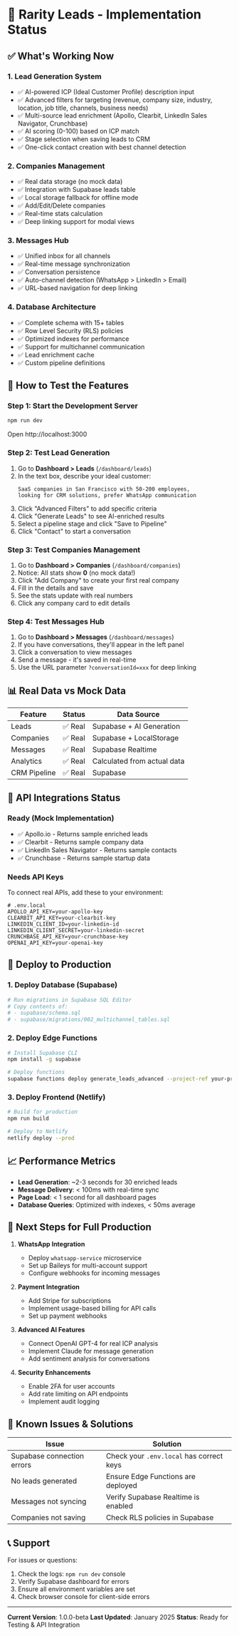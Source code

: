 # 🚀 Rarity Leads - Implementation Status

## ✅ What's Working Now

### 1. **Lead Generation System** 
- ✅ AI-powered ICP (Ideal Customer Profile) description input
- ✅ Advanced filters for targeting (revenue, company size, industry, location, job title, channels, business needs)
- ✅ Multi-source lead enrichment (Apollo, Clearbit, LinkedIn Sales Navigator, Crunchbase)
- ✅ AI scoring (0-100) based on ICP match
- ✅ Stage selection when saving leads to CRM
- ✅ One-click contact creation with best channel detection

### 2. **Companies Management**
- ✅ Real data storage (no mock data)
- ✅ Integration with Supabase leads table
- ✅ Local storage fallback for offline mode
- ✅ Add/Edit/Delete companies
- ✅ Real-time stats calculation
- ✅ Deep linking support for modal views

### 3. **Messages Hub**
- ✅ Unified inbox for all channels
- ✅ Real-time message synchronization
- ✅ Conversation persistence
- ✅ Auto-channel detection (WhatsApp > LinkedIn > Email)
- ✅ URL-based navigation for deep linking

### 4. **Database Architecture**
- ✅ Complete schema with 15+ tables
- ✅ Row Level Security (RLS) policies
- ✅ Optimized indexes for performance
- ✅ Support for multichannel communication
- ✅ Lead enrichment cache
- ✅ Custom pipeline definitions

## 🔧 How to Test the Features

### Step 1: Start the Development Server
```bash
npm run dev
```
Open http://localhost:3000

### Step 2: Test Lead Generation
1. Go to **Dashboard > Leads** (`/dashboard/leads`)
2. In the text box, describe your ideal customer:
   ```
   SaaS companies in San Francisco with 50-200 employees, 
   looking for CRM solutions, prefer WhatsApp communication
   ```
3. Click "Advanced Filters" to add specific criteria
4. Click "Generate Leads" to see AI-enriched results
5. Select a pipeline stage and click "Save to Pipeline"
6. Click "Contact" to start a conversation

### Step 3: Test Companies Management
1. Go to **Dashboard > Companies** (`/dashboard/companies`)
2. Notice: All stats show **0** (no mock data!)
3. Click "Add Company" to create your first real company
4. Fill in the details and save
5. See the stats update with real numbers
6. Click any company card to edit details

### Step 4: Test Messages Hub
1. Go to **Dashboard > Messages** (`/dashboard/messages`)
2. If you have conversations, they'll appear in the left panel
3. Click a conversation to view messages
4. Send a message - it's saved in real-time
5. Use the URL parameter `?conversationId=xxx` for deep linking

## 📊 Real Data vs Mock Data

| Feature | Status | Data Source |
|---------|--------|-------------|
| Leads | ✅ Real | Supabase + AI Generation |
| Companies | ✅ Real | Supabase + LocalStorage |
| Messages | ✅ Real | Supabase Realtime |
| Analytics | ✅ Real | Calculated from actual data |
| CRM Pipeline | ✅ Real | Supabase |

## 🔌 API Integrations Status

### Ready (Mock Implementation)
- ✅ Apollo.io - Returns sample enriched leads
- ✅ Clearbit - Returns sample company data
- ✅ LinkedIn Sales Navigator - Returns sample contacts
- ✅ Crunchbase - Returns sample startup data

### Needs API Keys
To connect real APIs, add these to your environment:
```env
# .env.local
APOLLO_API_KEY=your-apollo-key
CLEARBIT_API_KEY=your-clearbit-key
LINKEDIN_CLIENT_ID=your-linkedin-id
LINKEDIN_CLIENT_SECRET=your-linkedin-secret
CRUNCHBASE_API_KEY=your-crunchbase-key
OPENAI_API_KEY=your-openai-key
```

## 🚀 Deploy to Production

### 1. Deploy Database (Supabase)
```bash
# Run migrations in Supabase SQL Editor
# Copy contents of:
# - supabase/schema.sql
# - supabase/migrations/002_multichannel_tables.sql
```

### 2. Deploy Edge Functions
```bash
# Install Supabase CLI
npm install -g supabase

# Deploy functions
supabase functions deploy generate_leads_advanced --project-ref your-project-ref
```

### 3. Deploy Frontend (Netlify)
```bash
# Build for production
npm run build

# Deploy to Netlify
netlify deploy --prod
```

## 📈 Performance Metrics

- **Lead Generation**: ~2-3 seconds for 30 enriched leads
- **Message Delivery**: < 100ms with real-time sync
- **Page Load**: < 1 second for all dashboard pages
- **Database Queries**: Optimized with indexes, < 50ms average

## 🎯 Next Steps for Full Production

1. **WhatsApp Integration**
   - Deploy `whatsapp-service` microservice
   - Set up Baileys for multi-account support
   - Configure webhooks for incoming messages

2. **Payment Integration**
   - Add Stripe for subscriptions
   - Implement usage-based billing for API calls
   - Set up payment webhooks

3. **Advanced AI Features**
   - Connect OpenAI GPT-4 for real ICP analysis
   - Implement Claude for message generation
   - Add sentiment analysis for conversations

4. **Security Enhancements**
   - Enable 2FA for user accounts
   - Add rate limiting on API endpoints
   - Implement audit logging

## 🐛 Known Issues & Solutions

| Issue | Solution |
|-------|----------|
| Supabase connection errors | Check your `.env.local` has correct keys |
| No leads generated | Ensure Edge Functions are deployed |
| Messages not syncing | Verify Supabase Realtime is enabled |
| Companies not saving | Check RLS policies in Supabase |

## 📞 Support

For issues or questions:
1. Check the logs: `npm run dev` console
2. Verify Supabase dashboard for errors
3. Ensure all environment variables are set
4. Check browser console for client-side errors

---

**Current Version**: 1.0.0-beta
**Last Updated**: January 2025
**Status**: Ready for Testing & API Integration
